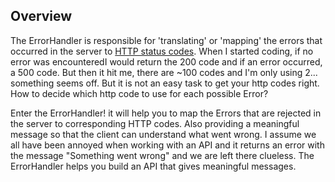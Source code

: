 ## Overview

The ErrorHandler is responsible for 'translating' or 'mapping' the errors that occurred in the server to [HTTP status codes](https://en.wikipedia.org/wiki/List_of_HTTP_status_codes). When I started coding, if no error was encounteredI would return the 200 code and if an error occurred, a 500 code. But then it hit me, there are ~100 codes and I'm only using 2... something seems off. But it is not an easy task to get your http codes right. How to decide which http code to use for each possible Error? 

Enter the ErrorHandler! it will help you to map the Errors that are rejected in the server to corresponding HTTP codes. Also providing a meaningful message so that the client can understand what went wrong. I assume we all have been annoyed when working with an API and it returns an error with the message "Something went wrong" and we are left there clueless. The ErrorHandler helps you build an API that gives meaningful messages.